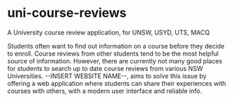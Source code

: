 # uni-course-reviews
A University course review application, for UNSW, USYD, UTS, MACQ

Students often want to find out information on a course before they decide to enroll. Course reviews from other students tend to be the most helpful source of information. However, there are currently not many good places for students to search up to date course reviews from various NSW Universities. --INSERT WEBSITE NAME--, aims to solve this issue by offering a web application where students can share their experiences with courses with others, with a modern user interface and reliable info.
